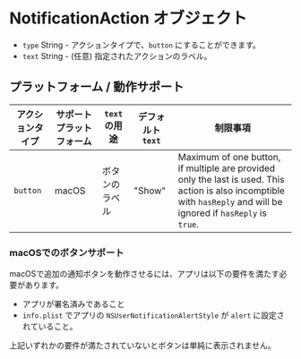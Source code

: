 # NotificationAction オブジェクト

* `type` String - アクションタイプで、`button` にすることができます。
* `text` String - (任意) 指定されたアクションのラベル。

## プラットフォーム / 動作サポート

| アクションタイプ | サポートプラットフォーム | `text` の用途 | デフォルト `text` | 制限事項                                                                                                                                                                |
| -------- | ------------ | ---------- | ------------ | ------------------------------------------------------------------------------------------------------------------------------------------------------------------- |
| `button` | macOS        | ボタンのラベル    | "Show"       | Maximum of one button, if multiple are provided only the last is used. This action is also incomptible with `hasReply` and will be ignored if `hasReply` is `true`. |

### macOSでのボタンサポート

macOSで追加の通知ボタンを動作させるには、アプリは以下の要件を満たす必要があります。

* アプリが署名済みであること
* `info.plist` でアプリの `NSUserNotificationAlertStyle` が `alert` に設定されていること。

上記いずれかの要件が満たされていないとボタンは単純に表示されません。